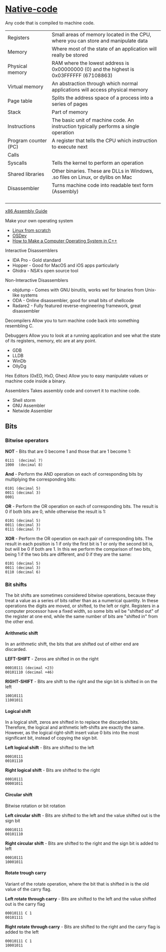 # [Native-code](https://www.hacker101.com/sessions/native_code_crash_course)
Any code that is compiled to machine code.

|||
|---|---|
|Registers|Small areas of memory located in the CPU, where you can store and manipulate data|
|Memory|Where most of the state of an application will really be stored|
|Physical memory|RAM where the lowest address is 0x00000000 (0) and the highest is 0x03FFFFFF (67108863)|
|Virtual memory|An abstraction through which normal applications will access physical memory|
|Page table|Splits the address space of a process into a series of pages|
|Stack|Part of memory|
|Instructions|The basic unit of machine code. An instruction typically performs a single operation|
|Program counter (PC)|A register that tells the CPU which instruction to execute next|
|Calls||
|Syscalls|Tells the kernel to perform an operation|
|Shared libraries|Other binaries. These are DLLs in Windows, .so files on Linux, or dylibs on Mac|
|Disassembler|Turns machine code into readable text form (Assembly)|
|||
|||
|||
|||

[x86 Assembly Guide](https://www.cs.virginia.edu/~evans/cs216/guides/x86.html)

Make your own operating system
* [Linux from scratch](http://www.linuxfromscratch.org/)
* [OSDev](https://wiki.osdev.org/Main_Page)
* [How to Make a Computer Operating System in C++](https://github.com/SamyPesse/How-to-Make-a-Computer-Operating-System)

Interactive Disassemblers
* IDA Pro - Gold standard
* Hopper - Good for MacOS and iOS apps particularly
* Ghidra - NSA's open source tool

Non-Interactive Disassemblers
* objdump - Comes with GNU binutils, works wel for binaries from Unix-like systems
* ODA - Online disassembler, good for small bits of shellcode
* Radare2 - Fully featured reverse-engineering framework, great disassembler

Decompilers
Allow you to turn machine code back into something resembling C.

Debuggers
Allow you to look at a running application and see what the state of its registers, memory, etc are at any point.

* GDB
* LLDB
* WinDb
* OllyDg

Hex Editors (0xED, HxD, Ghex)
Allow you to easy manipulate values or machine code inside a binary.

Assemblers 
Takes assembly code and convert it to machine code.
* Shell storm
* GNU Assembler 
* Netwide Assembler


## Bits

### Bitwise operators

**NOT** - Bits that are 0 become 1 and those that are 1 become 1:
```
0111  (decimal 7)
1000  (decimal 8)
```

**And** - Perform the AND operation on each of corresponding bits by multiplying the corresponding bits:
```
0101 (decimal 5)
0011 (decimal 3)
0001
```

**OR** - Perform the OR operation on each of corresponding bits. The result is 0 if both bits are 0, while otherwise the result is 1:
```
0101 (decimal 5)
0011 (decimal 3)
0111 (decimal 7)
```

**XOR** - Perform the OR operation on each pair of corresponding bits. The result in each position is 1 if only the first bit is 1 or only the second bit is, but will be 0 if both are 1. In this we perform the comparison of two bits, being 1 if the two bits are different, and 0 if they are the same:
```
0101 (decimal 5)
0011 (decimal 3)
0110 (decimal 6)
```

### Bit shifts
The bit shifts are sometimes considered bitwise operations, because they treat a value as a series of bits rather than as a numerical quantity. In these operations the digits are moved, or shifted, to the left or right. Registers in a computer processor have a fixed width, so some bits wil be "shifted out" of the register at one end, while the same number of bits are "shifted in" from the other end.

#### Arithmetic shift
In an arithmetic shift, the bits that are shifted out of either end are discarded.

**LEFT-SHIFT** - Zeros are shifted in on the right
```
00010111 (decimal +23)
00101110 (decimal +46)
```

**RIGHT-SHIFT** - Bits are shift to the right and the sign bit is shifted in on the left
``` 
10010111
11001011
```

#### Logical shift
In a logical shift, zeros are shifted in to replace the discarded bits. Therefore, the logical and arithmetic left-shifts are exactly the same. However, as the logical right-shift insert value 0 bits into the most significant bit, instead of copying the sign bit.

**Left logical shift** - Bits are shifted to the left 
```
00010111
00101110
```

**Right logical shift** - Bits are shifted to the right 
``` 
00010111
00001011
```

#### Circular shift
Bitwise rotation or bit rotation

**Left circular shift** -  Bits are shifted to the left and the value shifted out is the sign bit
``` 
00010111
00101110
```

**Right circular shift** - Bits are shifted to the right and the sign bit is added to left
``` 
00010111
10001011
```

#### Rotate trough carry
Variant of the rotate operation, where the bit that is shifted in is the old value of the carry flag.

**Left rotate through carry** - Bits are shifted to the left and the value shifted out is the carry flag
```
00010111 C 1
00101111
```

**Right rotate through carry** - Bits are shifted to the right and the carry flag is added to the left 
``` 
00010111 C 1
10001011
```
